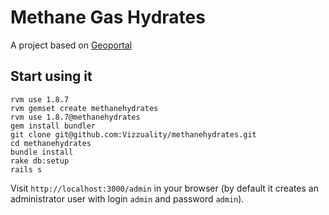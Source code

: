 # Methane Gas Hydrates

A project based on [Geoportal](http://github.com/vizzuality/geoportal)

## Start using it

    rvm use 1.8.7
    rvm gemset create methanehydrates
    rvm use 1.8.7@methanehydrates
    gem install bundler
    git clone git@github.com:Vizzuality/methanehydrates.git
    cd methanehydrates
    bundle install
    rake db:setup
    rails s

Visit `http://localhost:3000/admin` in your browser (by default it creates an administrator user with login `admin` and password `admin`).
